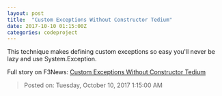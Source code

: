 ```yaml
---
layout: post
title:  "Custom Exceptions Without Constructor Tedium"
date: 2017-10-10 01:15:00Z
categories: codeproject
---
```


This technique makes defining custom exceptions so easy you'll never be lazy and use System.Exception.


Full story on F3News: [Custom Exceptions Without Constructor Tedium](http://www.f3nws.com/n/CcnDFF)

> Posted on: Tuesday, October 10, 2017 1:15:00 AM
